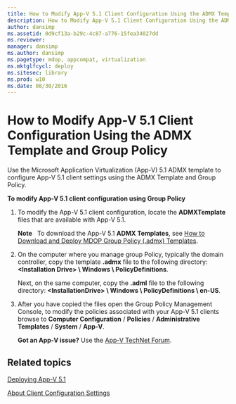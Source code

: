 ```yaml
---
title: How to Modify App-V 5.1 Client Configuration Using the ADMX Template and Group Policy
description: How to Modify App-V 5.1 Client Configuration Using the ADMX Template and Group Policy
author: dansimp
ms.assetid: 0d9cf13a-b29c-4c87-a776-15fea34027dd
ms.reviewer: 
manager: dansimp
ms.author: dansimp
ms.pagetype: mdop, appcompat, virtualization
ms.mktglfcycl: deploy
ms.sitesec: library
ms.prod: w10
ms.date: 08/30/2016
---
```



# How to Modify App-V 5.1 Client Configuration Using the ADMX Template and Group Policy


Use the Microsoft Application Virtualization (App-V) 5.1 ADMX template to configure App-V 5.1 client settings using the ADMX Template and Group Policy.

**To modify App-V 5.1 client configuration using Group Policy**

1.  To modify the App-V 5.1 client configuration, locate the **ADMXTemplate** files that are available with App-V 5.1.

    **Note**  
    To download the App-V 5.1 **ADMX Templates**, see [How to Download and Deploy MDOP Group Policy (.admx) Templates](../solutions/how-to-download-and-deploy-mdop-group-policy--admx--templates.md).     

2.  On the computer where you manage group Policy, typically the domain controller, copy the template **.admx** file to the following directory: **&lt;Installation Drive&gt; \\ Windows \\ PolicyDefinitions**.

    Next, on the same computer, copy the **.adml** file to the following directory: **&lt;InstallationDrive&gt; \\ Windows \\ PolicyDefinitions \\ en-US**.

3.  After you have copied the files open the Group Policy Management Console, to modify the policies associated with your App-V 5.1 clients browse to **Computer Configuration** / **Policies** / **Administrative Templates** / **System** / **App-V**.

    **Got an App-V issue?** Use the [App-V TechNet Forum](https://social.technet.microsoft.com/Forums/home?forum=mdopappv).

## Related topics


[Deploying App-V 5.1](deploying-app-v-51.md)

[About Client Configuration Settings](about-client-configuration-settings51.md)

 

 





